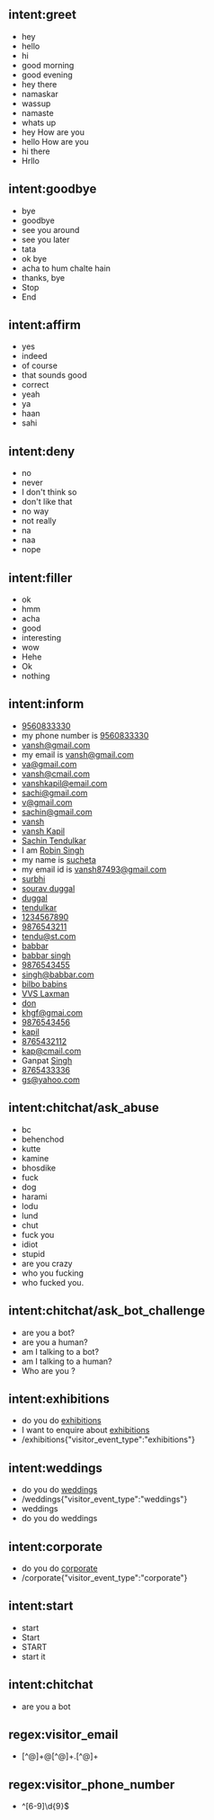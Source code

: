 ## intent:greet
- hey
- hello
- hi
- good morning
- good evening
- hey there
- namaskar
- wassup
- namaste
- whats up
- hey How are you
- hello How are you
- hi there
- Hrllo

## intent:goodbye
- bye
- goodbye
- see you around
- see you later
- tata
- ok bye
- acha to hum chalte hain
- thanks, bye
- Stop
- End

## intent:affirm
- yes
- indeed
- of course
- that sounds good
- correct
- yeah
- ya
- haan
- sahi

## intent:deny
- no
- never
- I don't think so
- don't like that
- no way
- not really
- na
- naa
- nope

## intent:filler
- ok
- hmm
- acha
- good
- interesting
- wow
- Hehe
- Ok
- nothing

## intent:inform
- [9560833330](visitor_phone_number)
- my phone number is [9560833330](visitor_phone_number)
- [vansh@gmail.com](visitor_email)
- my email is [vansh@gmail.com](visitor_email)
- [va@gmail.com](visitor_email)
- [vansh@cmail.com](visitor_email)
- [vanshkapil@email.com](visitor_email)
- [sachi@gmail.com](visitor_email)
- [v@gmail.com](visitor_email)
- [sachin@gmail.com](visitor_email)
- [vansh](visitor_name)
- [vansh Kapil](visitor_name)
- [Sachin Tendulkar](visitor_name)
- I am [Robin Singh](visitor_name)
- my name is [sucheta](visitor_name)
- my email id is [vansh87493@gmail.com](visitor_email)
- [surbhi](visitor_name)
- [sourav duggal](visitor_name)
- [duggal](visitor_name)
- [tendulkar](visitor_name)
- [1234567890](visitor_phone_number)
- [9876543211](visitor_phone_number)
- [tendu@st.com](visitor_email)
- [babbar](visitor_name)
- [babbar singh](visitor_name)
- [9876543455](visitor_phone_number)
- [singh@babbar.com](visitor_email)
- [bilbo babins](visitor_name)
- [VVS Laxman](visitor_name)
- [don](visitor_name)
- [khgf@gmai.com](visitor_email)
- [9876543456](visitor_phone_number)
- [kapil](visitor_name)
- [8765432112](visitor_phone_number)
- [kap@cmail.com](visitor_email)
- Ganpat [Singh](visitor_name)
- [8765433336](visitor_phone_number)
- [gs@yahoo.com](visitor_email)

## intent:chitchat/ask_abuse
- bc
- behenchod
- kutte
- kamine
- bhosdike
- fuck
- dog
- harami
- lodu
- lund
- chut
- fuck you
- idiot
- stupid
- are you crazy
- who you fucking
- who fucked you.

## intent:chitchat/ask_bot_challenge
- are you a bot?
- are you a human?
- am I talking to a bot?
- am I talking to a human?
- Who are you ?

## intent:exhibitions
- do you do [exhibitions](visitor_event_type)
- I want to enquire about [exhibitions](visitor_event_type)
- /exhibitions{"visitor_event_type":"exhibitions"}

## intent:weddings
- do you do [weddings](visitor_event_type)
- /weddings{"visitor_event_type":"weddings"}
- weddings
- do you do weddings

## intent:corporate
- do you do [corporate](visitor_event_type)
- /corporate{"visitor_event_type":"corporate"}

## intent:start
- start
- Start
- START
- start it

## intent:chitchat
- are you a bot

## regex:visitor_email
- [^@]+@[^@]+\.[^@]+

## regex:visitor_phone_number
- ^[6-9]\d{9}$

